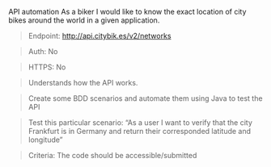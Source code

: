 API automation As a biker I would like to know the exact location of city bikes around the world in a given application. 
> Endpoint: http://api.citybik.es/v2/networks 

> Auth: No

> HTTPS: No

> Understands how the API works.

> Create some BDD scenarios and automate them using Java to test the API

> Test this particular scenario: “As a user I want to verify that the city Frankfurt is in Germany and return their corresponded latitude and longitude” 

>Criteria: The code should be accessible/submitted